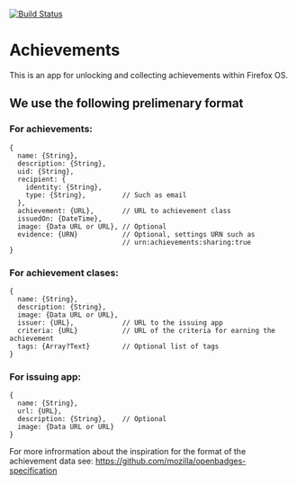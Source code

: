 [![Build Status](https://travis-ci.org/fxos/achievements.svg?branch=master)](https://travis-ci.org/fxos/achievements)

# Achievements
This is an app for unlocking and collecting achievements within Firefox OS.


## We use the following prelimenary format

### For achievements:

```
{
  name: {String},
  description: {String},
  uid: {String},
  recipient: {
    identity: {String},
    type: {String},         // Such as email
  },
  achievement: {URL},       // URL to achievement class
  issuedOn: {DateTime},
  image: {Data URL or URL}, // Optional
  evidence: {URN}           // Optional, settings URN such as
                            // urn:achievements:sharing:true
}
```

### For achievement clases:

```
{
  name: {String},
  description: {String},
  image: {Data URL or URL},
  issuer: {URL},            // URL to the issuing app
  criteria: {URL}           // URL of the criteria for earning the achievement
  tags: {Array?Text}        // Optional list of tags
}
```

### For issuing app:

```
{
  name: {String},
  url: {URL},
  description: {String},    // Optional
  image: {Data URL or URL}
}
```

For more infrormation about the inspiration for the format of the
achievement data see: https://github.com/mozilla/openbadges-specification
